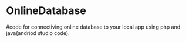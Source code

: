 # OnlineDatabase
#code for connectiving online database to your local app using php and java(andriod studio code).
